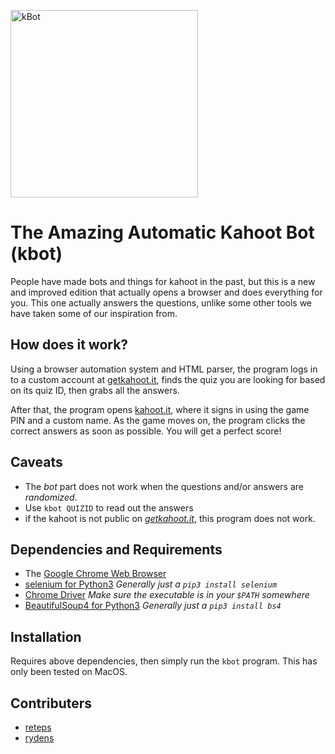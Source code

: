 <img src="https://ryand.ryansdell.tk/images/kahootbotimg.png"
width=300px height=300px alt="kBot">
# The Amazing Automatic Kahoot Bot (kbot)
People have made bots and things for kahoot in the past, but this is
a new and improved edition that actually opens a browser and does
everything for you. This one actually answers the questions, unlike
some other tools we have taken some of our inspiration from.

## How does it work?
Using a browser automation system and HTML parser, the program logs in
to a custom account at [getkahoot.it](getkahoot.it), finds the quiz
you are looking for based on its quiz ID, then grabs all the answers.

After that, the program opens [kahoot.it](kahoot.it), where it signs
in using the game PIN and a custom name. As the game moves on, the
program clicks the correct answers as soon as possible. You will get
a perfect score!

## Caveats

+ The *bot* part does not work when the questions and/or answers are _randomized_. 
+ Use `kbot QUIZID` to read out the answers
+ if the kahoot is not public on _[getkahoot.it](getkahoot.it)_, this program does not work.

## Dependencies and Requirements

* The [Google Chrome Web
  Browser](https://www.google.com/chrome/browser/desktop/index.html)
* [selenium for Python3](https://pypi.python.org/pypi/selenium)
  _Generally just a `pip3 install selenium`_
* [Chrome
  Driver](https://sites.google.com/a/chromium.org/chromedriver/downloads)
  _Make sure the executable is in your `$PATH` somewhere_
* [BeautifulSoup4 for Python3](https://pypi.python.org/pypi/beautifulsoup4)
  _Generally just a `pip3 install bs4`_

## Installation
Requires above dependencies, then simply run the `kbot` program. This
has only been tested on MacOS.

## Contributers
* [reteps](https://github.com/reteps)
* [rydens](https://github.com/rydens)
